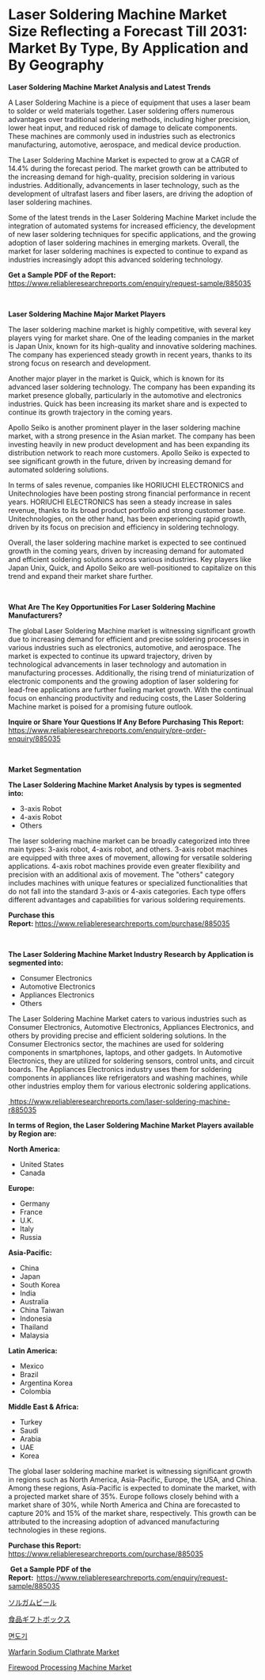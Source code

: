 <p><h1>Laser Soldering Machine Market Size Reflecting a Forecast Till 2031: Market By Type, By Application and By Geography</h1></p><p><strong>Laser Soldering Machine Market Analysis and Latest Trends</strong></p>
<p><p>A Laser Soldering Machine is a piece of equipment that uses a laser beam to solder or weld materials together. Laser soldering offers numerous advantages over traditional soldering methods, including higher precision, lower heat input, and reduced risk of damage to delicate components. These machines are commonly used in industries such as electronics manufacturing, automotive, aerospace, and medical device production.</p><p>The Laser Soldering Machine Market is expected to grow at a CAGR of 14.4% during the forecast period. The market growth can be attributed to the increasing demand for high-quality, precision soldering in various industries. Additionally, advancements in laser technology, such as the development of ultrafast lasers and fiber lasers, are driving the adoption of laser soldering machines.</p><p>Some of the latest trends in the Laser Soldering Machine Market include the integration of automated systems for increased efficiency, the development of new laser soldering techniques for specific applications, and the growing adoption of laser soldering machines in emerging markets. Overall, the market for laser soldering machines is expected to continue to expand as industries increasingly adopt this advanced soldering technology.</p></p>
<p><strong>Get a Sample PDF of the Report:&nbsp;</strong> <a href="https://www.reliableresearchreports.com/enquiry/request-sample/885035">https://www.reliableresearchreports.com/enquiry/request-sample/885035</a></p>
<p>&nbsp;</p>
<p><strong>Laser Soldering Machine Major Market Players</strong></p>
<p><p>The laser soldering machine market is highly competitive, with several key players vying for market share. One of the leading companies in the market is Japan Unix, known for its high-quality and innovative soldering machines. The company has experienced steady growth in recent years, thanks to its strong focus on research and development.</p><p>Another major player in the market is Quick, which is known for its advanced laser soldering technology. The company has been expanding its market presence globally, particularly in the automotive and electronics industries. Quick has been increasing its market share and is expected to continue its growth trajectory in the coming years.</p><p>Apollo Seiko is another prominent player in the laser soldering machine market, with a strong presence in the Asian market. The company has been investing heavily in new product development and has been expanding its distribution network to reach more customers. Apollo Seiko is expected to see significant growth in the future, driven by increasing demand for automated soldering solutions.</p><p>In terms of sales revenue, companies like HORIUCHI ELECTRONICS and Unitechnologies have been posting strong financial performance in recent years. HORIUCHI ELECTRONICS has seen a steady increase in sales revenue, thanks to its broad product portfolio and strong customer base. Unitechnologies, on the other hand, has been experiencing rapid growth, driven by its focus on precision and efficiency in soldering technology.</p><p>Overall, the laser soldering machine market is expected to see continued growth in the coming years, driven by increasing demand for automated and efficient soldering solutions across various industries. Key players like Japan Unix, Quick, and Apollo Seiko are well-positioned to capitalize on this trend and expand their market share further.</p></p>
<p>&nbsp;</p>
<p><strong>What Are The Key Opportunities For Laser Soldering Machine Manufacturers?</strong></p>
<p><p>The global Laser Soldering Machine market is witnessing significant growth due to increasing demand for efficient and precise soldering processes in various industries such as electronics, automotive, and aerospace. The market is expected to continue its upward trajectory, driven by technological advancements in laser technology and automation in manufacturing processes. Additionally, the rising trend of miniaturization of electronic components and the growing adoption of laser soldering for lead-free applications are further fueling market growth. With the continual focus on enhancing productivity and reducing costs, the Laser Soldering Machine market is poised for a promising future outlook.</p></p>
<p><strong>Inquire or Share Your Questions If Any Before Purchasing This Report:</strong> <a href="https://www.reliableresearchreports.com/enquiry/pre-order-enquiry/885035">https://www.reliableresearchreports.com/enquiry/pre-order-enquiry/885035</a></p>
<p>&nbsp;</p>
<p><strong>Market Segmentation</strong></p>
<p><strong>The Laser Soldering Machine Market Analysis by types is segmented into:</strong></p>
<p><ul><li>3-axis Robot</li><li>4-axis Robot</li><li>Others</li></ul></p>
<p><p>The laser soldering machine market can be broadly categorized into three main types: 3-axis robot, 4-axis robot, and others. 3-axis robot machines are equipped with three axes of movement, allowing for versatile soldering applications. 4-axis robot machines provide even greater flexibility and precision with an additional axis of movement. The "others" category includes machines with unique features or specialized functionalities that do not fall into the standard 3-axis or 4-axis categories. Each type offers different advantages and capabilities for various soldering requirements.</p></p>
<p><strong>Purchase this Report:&nbsp;</strong><a href="https://www.reliableresearchreports.com/purchase/885035">https://www.reliableresearchreports.com/purchase/885035</a></p>
<p>&nbsp;</p>
<p><strong>The Laser Soldering Machine Market Industry Research by Application is segmented into:</strong></p>
<p><ul><li>Consumer Electronics</li><li>Automotive Electronics</li><li>Appliances Electronics</li><li>Others</li></ul></p>
<p><p>The Laser Soldering Machine Market caters to various industries such as Consumer Electronics, Automotive Electronics, Appliances Electronics, and others by providing precise and efficient soldering solutions. In the Consumer Electronics sector, the machines are used for soldering components in smartphones, laptops, and other gadgets. In Automotive Electronics, they are utilized for soldering sensors, control units, and circuit boards. The Appliances Electronics industry uses them for soldering components in appliances like refrigerators and washing machines, while other industries employ them for various electronic soldering applications.</p></p>
<p><a href="https://www.reliableresearchreports.com/laser-soldering-machine-r885035">&nbsp;https://www.reliableresearchreports.com/laser-soldering-machine-r885035</a></p>
<p><strong>In terms of Region, the Laser Soldering Machine Market Players available by Region are:</strong></p>
<p>
    <p> <strong> North America: </strong>
        <ul>
            <li>United States</li>
            <li>Canada</li>
        </ul>
        </p> 
    <p> <strong> Europe: </strong>
        <ul>
            <li>Germany</li>
            <li>France</li>
            <li>U.K.</li>
            <li>Italy</li>
            <li>Russia</li>
        </ul>
        </p> 
    <p> <strong> Asia-Pacific: </strong>
        <ul>
            <li>China</li>
            <li>Japan</li>
            <li>South Korea</li>
            <li>India</li>
            <li>Australia</li>
            <li>China Taiwan</li>
            <li>Indonesia</li>
            <li>Thailand</li>
            <li>Malaysia</li>
        </ul>
        </p> 
    <p> <strong> Latin America: </strong>
        <ul>
            <li>Mexico</li>
            <li>Brazil</li>
            <li>Argentina Korea</li>
            <li>Colombia</li>
        </ul>
        </p> 
    <p> <strong> Middle East & Africa: </strong>
        <ul>
            <li>Turkey</li>
            <li>Saudi</li>
            <li>Arabia</li>
            <li>UAE</li>
            <li>Korea</li>
        </ul>
    </p>
    </p>
<p><p>The global laser soldering machine market is witnessing significant growth in regions such as North America, Asia-Pacific, Europe, the USA, and China. Among these regions, Asia-Pacific is expected to dominate the market, with a projected market share of 35%. Europe follows closely behind with a market share of 30%, while North America and China are forecasted to capture 20% and 15% of the market share, respectively. This growth can be attributed to the increasing adoption of advanced manufacturing technologies in these regions.</p></p>
<p><strong>Purchase this Report: </strong><a href="https://www.reliableresearchreports.com/purchase/885035">https://www.reliableresearchreports.com/purchase/885035</a></p>
<p>&nbsp;<strong>Get a Sample PDF of the Report:&nbsp;&nbsp;</strong><a href="https://www.reliableresearchreports.com/enquiry/request-sample/885035">https://www.reliableresearchreports.com/enquiry/request-sample/885035</a></p>
<p><strong></strong></p>
<p><p><a href="https://github.com/MosesSpinka1914/Market-Research-Report-List-1/blob/main/869291734933.md">ソルガムビール</a></p><p><a href="https://github.com/bevdtkn4419963/Market-Research-Report-List-1/blob/main/190013634932.md">食品ギフトボックス</a></p><p><a href="https://github.com/royErdmtyan906778/Market-Research-Report-List-1/blob/main/573131132158.md">면도기</a></p><p><a href="https://issuu.com/reportprime-2/docs/warfarin-sodium-clathrate-market-size-2030.pptx">Warfarin Sodium Clathrate Market</a></p><p><a href="https://github.com/julyju69/Market-Research-Report-List-3/blob/main/firewood-processing-machine-market.md">Firewood Processing Machine Market</a></p></p>